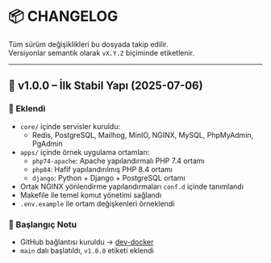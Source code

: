 # 📦 CHANGELOG

Tüm sürüm değişiklikleri bu dosyada takip edilir.  
Versiyonlar semantik olarak `vX.Y.Z` biçiminde etiketlenir.

---

## 🚀 v1.0.0 – İlk Stabil Yapı (2025-07-06)

### 🔧 Eklendi
- `core/` içinde servisler kuruldu:
  - Redis, PostgreSQL, Mailhog, MinIO, NGINX, MySQL, PhpMyAdmin, PgAdmin
- `apps/` içinde örnek uygulama ortamları:
  - `php74-apache`: Apache yapılandırmalı PHP 7.4 ortamı
  - `php84`: Hafif yapılandırılmış PHP 8.4 ortamı
  - `django`: Python + Django + PostgreSQL ortamı
- Ortak NGINX yönlendirme yapılandırmaları `conf.d` içinde tanımlandı
- Makefile ile temel komut yönetimi sağlandı
- `.env.example` ile ortam değişkenleri örneklendi

### 🧱 Başlangıç Notu
- GitHub bağlantısı kuruldu → [dev-docker](https://github.com/bilalkaracomtr/dev-docker)
- `main` dalı başlatıldı, `v1.0.0` etiketi eklendi
